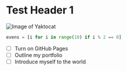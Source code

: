 # Test Header 1

![Image of Yaktocat](https://octodex.github.com/images/yaktocat.png)

```python
evens = [i for i in range(10) if i % 2 == 0]
```
- [ ] Turn on GitHub Pages
- [ ] Outline my portfolio
- [ ] Introduce myself to the world
